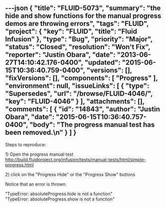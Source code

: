 ---json
{
  "title": "FLUID-5073",
  "summary": "the hide and show functions for the manual progress demos are throwing errors",
  "tags": "FLUID",
  "project": {
    "key": "FLUID",
    "title": "Fluid Infusion"
  },
  "type": "Bug",
  "priority": "Major",
  "status": "Closed",
  "resolution": "Won't Fix",
  "reporter": "Justin Obara",
  "date": "2013-06-27T14:10:42.176-0400",
  "updated": "2015-06-15T10:36:40.759-0400",
  "versions": [],
  "fixVersions": [],
  "components": [
    "Progress"
  ],
  "environment": null,
  "issueLinks": [
    {
      "type": "Supersedes",
      "url": "/browse/FLUID-4046/",
      "key": "FLUID-4046"
    }
  ],
  "attachments": [],
  "comments": [
    {
      "id": "14843",
      "author": "Justin Obara",
      "date": "2015-06-15T10:36:40.757-0400",
      "body": "The progress manual test has been removed.\n"
    }
  ]
}
---
Steps to reproduce:

1\) Open the progress manual test\
<http://build.fluidproject.org/infusion/tests/manual-tests/html/simple-progress.html>

2\) click on the "Progress Hide" or the "Progress Show" buttons

Notice that an error is thrown.

"TypeError: absoluteProgress.hide is not a function"\
"TypeError: absoluteProgress.show is not a function"

        